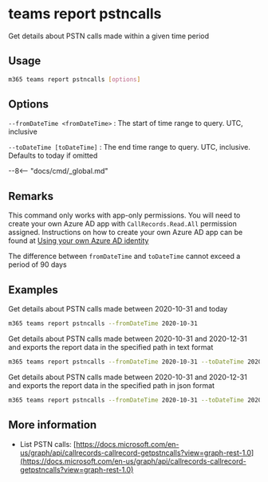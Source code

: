 # teams report pstncalls

Get details about PSTN calls made within a given time period

## Usage

```sh
m365 teams report pstncalls [options]
```

## Options

`--fromDateTime <fromDateTime>`
: The start of time range to query. UTC, inclusive

`--toDateTime [toDateTime]`
: The end time range to query. UTC, inclusive. Defaults to today if omitted

--8<-- "docs/cmd/_global.md"

## Remarks

This command only works with app-only permissions. You will need to create your own Azure AD app with `CallRecords.Read.All` permission assigned. Instructions on how to create your own Azure AD app can be found at [Using your own Azure AD identity](../../../user-guide/using-own-identity.md)

The difference between `fromDateTime` and `toDateTime` cannot exceed a period of 90 days

## Examples

Get details about PSTN calls made between 2020-10-31 and today

```sh
m365 teams report pstncalls --fromDateTime 2020-10-31
```

Get details about PSTN calls made between 2020-10-31 and 2020-12-31 and exports the report data in the specified path in text format

```sh
m365 teams report pstncalls --fromDateTime 2020-10-31 --toDateTime 2020-12-31 --output text > "pstncalls.txt"
```

Get details about PSTN calls made between 2020-10-31 and 2020-12-31 and exports the report data in the specified path in json format

```sh
m365 teams report pstncalls --fromDateTime 2020-10-31 --toDateTime 2020-12-31 --output json > "pstncalls.json"
```

## More information

- List PSTN calls: [https://docs.microsoft.com/en-us/graph/api/callrecords-callrecord-getpstncalls?view=graph-rest-1.0](https://docs.microsoft.com/en-us/graph/api/callrecords-callrecord-getpstncalls?view=graph-rest-1.0)
